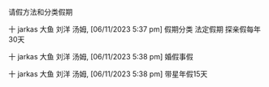 请假方法和分类假期


十 jarkas 大鱼 刘洋 汤姆, [06/11/2023 5:37 pm]
假期分类  法定假期 探亲假每年30天

十 jarkas 大鱼 刘洋 汤姆, [06/11/2023 5:38 pm]
婚假事假

十 jarkas 大鱼 刘洋 汤姆, [06/11/2023 5:38 pm]
带星年假15天
